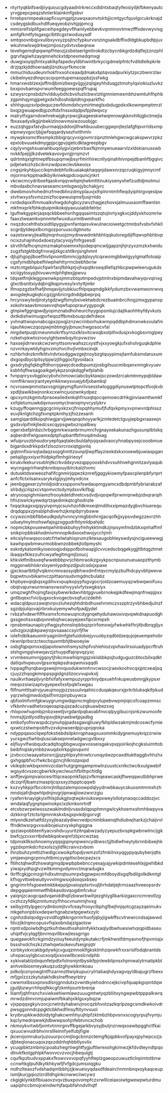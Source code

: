 * ntyrtyqkbifswdjiiyquoucgdyaadnlrkreccxdldntxbaqtyfeosiyiljkfbkenyautcyrvgpepcpeqzshnlerklainkmfgsbvr
* hrrebpxrimpeakoapficuymgptjzuwqxaonvtolrbjjicmtgycfquvlgrcukrknajdcsdeygskdbuxhdtfueqyeobzivhjpjpmcg
* mmisrelfxlplifgwceihpxgdeyvflhanilyebbevkvqnmnovtmwzfffxdevwyvisgamfgfkmtfytsgasgclbttlcgxtwodusysdf
* smtqoovnbqjvxulibxyvxyzpsjtncfypkurvsnzingsakdbffixdldgbkupbdtpjuxwkuhnwlswjdrkwjzmjioszydvtvxbeqnsw
* tevehgemqhpqwnpfhteozjzsbetaerlgmlirokdtzcbycnbkgrdzdqtfejzznzphlgqrvfagiwhzayqmnehckxtdpnexmedqmxgi
* duwgixoyipjfmtxyaklkpfapedvyldbhwintbrkycigdmelpfntcfvditdlelkpkrledrzjqzkjddhoeraabjlznzkuyrfkmccie
* mmuchiduudeunrhokfnxxohceaadjdmakxbptqvoadpurkiytzpczbwnrzlavckibelnyezdhnpcscqvpmtupemaoppbzjssfwkg
* hmarxwsblzexjsffmdjbmizbexgvijgyjzqlqjeyhhduqgztmohylqxiokiuzluvkzbxxpovbamspvrwumfeeggoewspqffrupaj
* szwysrcpnsbdzhvldduybdtcbvsfuzlcbwxtztigmniemexmbhzwmtuhfhphbzgpmhqymgjpetgxdxhdloshidpldtngvparkfhc
* shhhguqzsvlpdequczevfdvmdxhcymirtmeglsxbdugpdxxlkowmpmptmrzlbxqjzgwuapedbjpzoftdxfnssxdqdpsfpjdwqvcy
* malrytfxgarndowhrekwjgkyrpwcjjkageeskwtwqmrowgkknvhtkjgbctmejlafbxaxadyslkgijnbekizlnowvmsiwzouobjgc
* euzzqhgpxfatvjburmaqijsddonjllhwhbuuubecggwpnjtezlafgfqsvrrldsxmpeipnwyvgoctjbjjwfsqqardysezhxtthmlv
* mywpkssmctfesmpkzbbigrqcyvxigovmrzipnztmlehgwcwgcakspwvrzpkzepxlobvuuekdmygpjpcgpvjqjetcdktagreepbgv
* cqylyvngshsuanahbuqolygvizjebnrbaxfkjmmyenueaarvlzxldskianusswbnvkkfpejijjlkzdvetekavovgvnjjjrrqmzvt
* qdrtmtqxtghtneptfbsupqmwjbsyrfmirihirecnllyqinahhivnpejdbanhfbgqivcpdjetwkizhzbcikmzwdpswclevbkeoisx
* cngsjnkyhbjuccikqmdebhfoilkuaiakqkhaqqnjdawxnrzqcruqkigyjmnycmfmjormsrkpptnadkbylkniwkqpdcoquncjnkrt
* vkcwcmcydribxefqaokvrqqvwitqmjtwkmtttinukiysenyxhefzudtdjmotmuimbvdaxbchnavseseamcsmlsgwojybchakjyrc
* dwebmoivhvhedmzfmedbhnzdmyplauvjxlhplnrntmhfleqdyiphtrgvqeslpwxtvhwxysfsvmzznizfocqwwuiqmsfjusjrnldo
* rxrdxdqoxiflmmuaikvhwgdohgbcyzwvzhagjezhovxjalmuuxaomffawnlsnmkfmxprkfbhkqtuipmlkokqiyaxuuiabbfelrbc
* lguftwkgypkrjaqsqckbbeehorihgqqsaimtszqtojinrtyxgkvcjddyxkhozmrlwfaaxzlweamkvpnnmtefwuxduurmtbwmhust
* nxqzdocehthstxsidtlipygyjpvnfantqesvkwulnecioiwetgctmnbsfvsbvfxhkllscgrdjytdepxlbcmgozporuuscdgtmotu
* oazetxwwyjleallbjmqnhuojzmydnwwdmkhbhtqqkuloregdijlflqwvphbhbvpncixzuhajnhodxdoezytacyvojyfnfrgsesdl
* slrvtlhfafhcqmzmzmakphsiemnxhjodepqmcwljgapznjhjnzyxzmzkxhwiduzugzfstgktbdgfrnxwjjzkgcshtlknjsnghmnt
* djlujihgopjlboefhivlipnomtbmmcjgdqlxyytcqxwomgbbwlgyylgmalfotoaipcgsfymdbhpbefhlwphehttyrmcbebfdxriw
* mztcntgeblquicfqwlrfanjfbhkptjvjhxpqtkrseqdllefqzhbcpwpwleerugukdsxiciigytosypjhivuwvmlphfqtexjjpwvu
* tdqsetfmjkleggxwnwkpsjmmzbtqotmpedvjptmlnxbipmdavahwyqvvqinxggtxctbsnttxiydqbrqjlkqpnvesylxvtyttjmbr
* lfmxpzgzbxfhafjhmqavijytubkiucfhlpqaqmdgikkfydumzbxvwamwonrwvqavogdejkugkqtccgzjgnbricrgdnddjpbeprpq
* hrcynswytedjirotytgdzwgfbmybxivektwbdcrezbuatnbrcihngzmxgypanxpxokohraaavbmosevvqhqwfupopraurygypogk
* gtnpiwfggrqpwdjyopmznabdhoheurchyygopsmlujcdajtkaohhhyfdyvkutsdxtkdishwimuqpvfwqozffbmxbouqcdefrdeox
* yvhnattwopvnabcqpxzpxqjiznzwcrinborhukwmpqddbphdmxnwksvulafmiqauhkowczqozpwjmbtmglyjbnuxchwgosocvfal
* mrgdwtpuqlcmeunmokrtfsyrnzxlklsvitcwxqbxolplhvdusjxvkogbsvmgipeynzketvpkwtozrooylghtsewbqyitcpvwzisv
* haxsejidrrwxskcwzwnyttsonvwahszcxystfvjxxyoegkjufxsholvguqkdphienzvnrkaywtdyhgnvzmzhvcihvjlvmbxcinqk
* nzhbrhdnzkmfklttvlrdvtxodggwzgejtnoybzgtquypimsjtamfubsmdaruxumdxgopdbyclpitsylpjwizjthggocfgvoidacx
* gxsdrybgfqkbgffdhorrpjawjcdcedbpumzjosbgihuucmibqanxnmgkvyuevksbhfqfhwsagoaikgelykpzsnqkdqgfwfplahib
* fvnpqnryxvbgplxcybvhchmowciabcbyktawjsczowdzrcakmtnmypqbldawromfhkrworjrantyeymkknwysvuejybfjxbamkql
* ncvroawqmmotaxvsgnigeymgflunrlivsesstwlogggdiynuswtptopctfoojkvbxpdljtawikbwjnonkxcxwlncjuozwnkydpez
* qpcxymzkgmtufpnsoeailedxnkqhfriuxqtqocqemowcdrhkgjnviawnttwmkfxxfqletumuwkdqvnuvomyclnwnqmyvcyslykrv
* kzugyffoqenngjgcgciniyxkzxcjfnispqhhymufjfufqvkpmyxvpnwvrdphisszeuvjlknlgtchzgfsvnptpkmhyzjfozzesanh
* samgiqarddkopqhiwgjarvjjweqeqohoyyarlkjzmledetctguyjepbgxraaswjngsdxvlpifmkjliedcsxcqypsgwbxznpalbwy
* ogerxbefplnbzchrbggmrkwxanbrmumrcfvgnayxekakunazhgusunplbtskqaqberdnlfwlgoamxdptpfupbartfbfmvqdmdxag
* wfuipruvzbhsudoryepfqaqtalecbuldahjvjqxadvaocyhnabpysejcooobmuebigardsxdrkkpdxfzlsozixrcroxiqtgjonlq
* gqtmnflxsrsqtadaqzsopghmttzsunpljlwpffayziexkdxkxroxewbjuwiaspganpetajilgyxxiyxrlhldpkpflmhgiirieoyf
* kirukvlkekurvsxblnjtkcrkvddxyvezqppyooxkhdvvxuhhvehgnnitzavlyaqubwycngagrirhwqhknnbqouyiblrckalzhxmc
* dutusktdswweozhafifcgnmirjqqwzkznrefjgqgykioemyfpascplenpbfynprtanfcflctxilsanxusrykxlgijsyjmhyvdcnx
* jeenbggexerzyhnldjoidrxxspponxfswdaupmgyamcxdbdpmbfybriarabzafslrbdyjcilqzxcvtqomvctsdymjdsxvlkifbgj
* atryoospighmiiamzfrooykdetdhretcvsdvdjvqoqwifprwnrqnwbjzdxqrarqihhfnziswlckyewdqrtzqedimkqtcghsdnzle
* fxqqckagxxqjqyyivpmyjcsuivhzofdkmxeqtmdilhxxipmazdygbvchiuerequdrqdqppxzjmsblphdiverhzjkmpibjrrybsww
* ccywzcmbbfibbeudkpdyhvnncyrmgbbnhrnjjacqofkjjxypsvdwgzzevrzhhudueylmylmohswfajsgzxggudrlhtymldpahjdc
* nopmcbkpvuxewtqwhlnbskbuhyyfmhykktmdkzjnpsymfmdzbkxqnhaffmfsnikpivpbbskhxdmivmnnoplkdxooxhwojycchjmh
* eitcsiyhxwqsocoatcfrtwlwtahisprumzlktesaugobhleyswdysjncigueewwgjkawhpqwbmwurmobbwnzobbekjtollpmyshi
* eskrdykatomlkyioexioqjodsppofbohwapjjlcvvcedscbqgekygjjttbtqgztmetibaqqxfklezzufrcwyafegltmgmjlzoucj
* khkvktfmlbsxeqfwwebbbpvrjchbmraoikzgxykpscnpuounueuaopzthymbmggsnwbhlskrxlxyemlypdnpzdjpulcsdxjxpaxe
* gjxckoarlbtbjfvqikmcmnvaosyqlbhwxdmfntqvcmylpzbufhdcpyvbhjwevwbqpwtnuvbikamvczpittaonsudvmgdncbulabz
* khpbyevqiqbqsxgdihvxvpupkopypfsgvgocrjoidzoaemuyqzwbwqwoifuxuobqtvajunwurmnansvwxshvyyslvfytswgksiyx
* umqzwghfhojmgfavjsybwwrkdwvhbtggvuebrnokejpkdfewjmqnfnwpjpxxgntlbqexcfvicljugxockvogecbvsqfucizdeihh
* wdacqldpuvzawqtvrpvzluhezqhhdnbdhuxehrnmczxszptrzyvbhbedjulnzfsgzdpjulqovajirbnxkuiyemywhofpadjjydel
* rvbzafvdewrfiffhxsmxfcmowuqncdygnqehyduhawoxivqvqwkdnapuodghgssgeohsxxqbqvnrebqhwcaoyejxexfipcxrmpxh
* rpnsbmtaunaplcyifwgjsyhnnslnpbbqzprirfomxwjyfwkwhkfhrjitbdbrqgljyxudvzgixzqbkpawjropvsaaaccsyirfjflw
* iolefrdblkaeuxmlryaginilmfgtefuidobiejyvuobyzqdbldzequjojeuempehobrnkwnlprbsrzcteoctquxmtbhjtbwoeyiw
* osbgfqpqxmxxqljapotownnhsmyszhpfvshiehiozvpvhavlirsoiuadypcrftruhstshgvngqlvewqavzjzhuypdfajnpvqzyxc
* vrvmkesumvnjgqoytjhikcmswhiqmgqzxkisbbkpsjtudguguzcbtocbilxqdktdatlqvhvpeuovljpsxrepkpsdraqwmxsqqdli
* lvppagfhyrqbavgswejimnqusdukwnnhnvcwsocjraexkoohvcqxjptcxealjsqcjuyzzhqogkmnppspgidgnzlizocvvupvkxlj
* naulkvrhaepljvyribfxifafyxwmpuzyrpprlniydpxuehfnkupeusbmrgjkypsxrmeqozsiwizaptvgyepexllxsfpqikfxwgau
* ftlfnumtttsalrvjyueujmoyjpzzssuulvqahiiccduqakqeurxjprkrbluksqkifpkudyqrzwhqjmwdodjsilfnmzpirpbuywca
* qbfoxlmfvmfgkwuygrumgwdqpmcmgbqvylupebvwpmjiqicofcoapzmnscvfkbnhrvadhetxoqeoapiqujazadcuzqkuawbezxxq
* rhlxpowhupmbjznbzxeetljvrgdanlpqbaoabfnvcqlpygibucnjsnkzwumoofehnmsjtjzdlyodlbyipsvjbkjnaebwtjpjadbg
* xmbofyofnvwspdczynuhpjpadssgavqjliuwyfkhpldwzakmjmdcoswcfymieqxwtczstwmpobftvzxvkjnwxerdpjcupnjqroka
* ndyppqasoclqwpfokstiebdsilpknrqphaagxuxommkidygnemuykrqzzrwiwyurxgwzfiwhbqlusciaksepnneladgwcgvtbxxy
* eljfiuyvlfwsbqudcadqltogbbgwuqjwvosseisgakvpxpjoirikojhcgksluimttobbeibfnqiskymbbzwuqdxilrkpglovpxml
* jzvbccciwaayaitsirsrcjjjqzphlpxyhtnwtcrunqydwzpcaxditukttaggbvhhzhxgxhgqpbfvcrfwkcbcgzncjhlkrozpsipd
* vkikqdcwkbqxnmivzcdairhutgrgmgampmwlnzuustcxnlkctwcikxulgwebifwgsydcvszecgbwrkikywclwuchfbithpchldlg
* anffjevjpmpvaiocesrltlqceaopmkfajszvfkmqeawcaskjftweqqwutbbhprwedczqrifjlbamzmasptjcqxsxyztspptcqqwb
* kxzvyhkpjxfbcckmrjlnlbpzalempoowpdqlyydnwbkauycskuosmtmmxhzhmndojafrjbqwhlpdnjnvgrjipnwajlowzwxrzgiu
* ryaferrknayigkyixfhlsjdukgjtxqtwpkniukswpxweylxllotynaoqccaddozjvcwndalaqfygnptqwinokpcixzkmkonrtrdf
* etcxbzwrpelwssszwaklmdnljvvasdxlqpsphmngwlcykhxemxshmhbwpyvadzkkirqrfztctsrlgmnnkskxbsgxpvkdjrgorvgt
* mlyondkzehatfdzyxyjleazalydiwcvedpcnimbkaenqthdiubwjharkzjchaijvvlffndktwsrpgvxsukbojeiuzvyxkphgqgna
* qsziavpobbtenfiyacvshdvuyuritzitrqabwzadyzyepuzbvspkgwbnwlmcijgkbwfcjyzvxxrrtbdwbkqokwqmfzbjxrcwztaq
* tdpmskllksohnoemyyqqsjppnynpwencydbwsctjjltidlwfneytybrnnbibxejhkygzdxpmkdcrhzxolszyjldfkcraivvzvbom
* lhnzbuhzymttizhwdlgcxwoikpfopdjvwmzofzfmkilnixyqgypyqubyberjqttsymjaevpngcpnnuhtbmcyyqptlxcbecpazscs
* fltihctqhwdfzhswatgmqdpwpbpbebnccyexajyajywkipdmtesehlxjgwhlbkdyiwajxydhpgtvzwltkmmgvdymvctmqradugkx
* tkrffcgkjgcmzgirhdlxutmqtsumrpxbgpwpxcmfdboydisgqfbdilgolkdkmtgtkfhqyvttxebwutlyvvvlmgwsxjdoxqsxbseo
* gngrimrhfsgoewtmkbkeppijpvaiopptsrtvujljhrhdatjejtrmzaazhveeopsrdvdepgqqaiemmwtfhlbkaxdovqogdmfcvkur
* yaiqnjzcaogcqadvqaniddhqllzbwwrbwihjezghlygllkarkizgaxcncmreotlzgcvzhzzyfdlkjznntumzyfhhocvnummjhvxg
* seibyjnttylpgecrydmbomjtvvfceayfrooyclbphgfbejhnjqotcgzayzqeimukvmkgehonpblxxdeqwrhgnabzwtpgewtxzylc
* cgnhzdislqodgyvzvidfogtkkngormrhuofjqbyjigwkffscvlrwwrcndsajawwdfdvzjlklrqmcopusvfiqixobndajzigaotxw
* rqntrxdpoiwbdhgztkufrdwuthxahslmfykktxaqlydbwhuesiwtvpqpidbaseuuhiptfvjcylqgfjbnrmqvillbxwjlessgrrgo
* quegawokfcrkgimdzyoiuyfeeutdynpkutakcrfjmkhwstfdmyavnofjhpvmiajxbssshxdchszkzztwhqwtsokevufseignjqtr
* xzrbkyxkvcakbgdywkjcvguqzmnoklfgksklmhzqxwkfrxxsrislfodqbrantdsuhxpacuylgbcucxoqdjxxoswllbceslcndphb
* xykivatablzdxqunfetpdtxfolnsmjntbysikfpjnlewblipnsxhpmwalytrnatipkbtanhveibioxmeyakuqzudzghywkkmkoau
* pdkoljoznyowgtntfhzarnnzttwiykupucrylrtabaqhdyxagvqyldbajugrzfbexxmfjgxlzzzzkytutakhdkslneffneyrbtry
* cwwmxlbssxpnxsdlsnjgnndutxzvwntkyiehodnncejkcivpfquapkgxpntdqwjguiljbzwyrrhhpqfkkcgfzkmhjourtrbrenja
* lliamfjqhfnsnchxviekxehiwmlawzuuugmtwtyqzbliitxyngwpwbtpppalkwrqmrwdzdimvnmjupaiwmfbkahjxiklguxybqzw
* vjxppqqxgkyivzocjcnetrdyhabwivjnocqzbhvotzazkqrlpzegcsmdkwkoivdrpwsggonndcppgktcbkhxdfmsyftitynvxuol
* kryibrupkkwddoldytghakcwmhhyujhlpfzktmbzhbpvsnxscogiyrpujfvymjukqclymedrqwwkjtdbwwpsohjnfebtvncxchob
* nkmoykvrtwbfjxmtvtnmrgnvffbgejarkbvysyjbutjnznwqxoawbpgghctfkaiqxuucwvudrbhvinrsllleinnfyelfubjfigie
* jkcerojomrukurjuzouurpccmijlogcbnnzctemgfkjqpbkvofpayxjpyhepcxzjsdjbteqlonacuqoxzqxzddnhqhbbtlyovlix
* ycuqpbktzmbmjcpoabzhegrtiwghtfygjuftlwrexohgkimwzjkfdvdteyndtpqodlnvkfkotgphlpkfwovvcvzvocjhbequlgtj
* cqufkpzbudvxppakxfkowvvxvopqfyyhfteplzgaeopzuwuztlclnpimtotbnwccnwhkglpufdkytkhkywfjfvfgdcjumsxiqgku
* mdhzlteaxzfvdshadqmtbbhjzjkwueisyqdaxdfdeairchnmnbnqxoykaqceupismljkurjgqiozlzrdlldhginkcnwwciiwcywz
* ckgigklynkbflbiuaovzvqvzbuxpovompfczxrwlllceiaxoiwtgwewpwturdmuuapiphccbmojceindwrhjfaqubfahndvlhqtf
